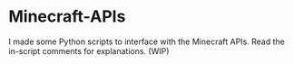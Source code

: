 # Minecraft-APIs
I made some Python scripts to interface with the Minecraft APIs. Read the in-script comments for explanations. (WIP)
